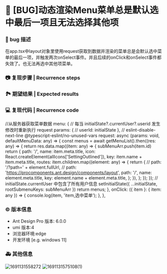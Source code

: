 # 🐛 [BUG]动态渲染Menu菜单总是默认选中最后一项且无法选择其他项

### 🐛 bug 描述

在app.tsx中layout对象里使用request获取到数据并渲染的菜单总是会默认选中菜单的最后一项，并触发两次onSelect事件。并且后续的onClick和onSelect事件都失效了。也无法再选中其他项菜单。

<!--
详细地描述 bug，让大家都能理解
-->

### 📷 复现步骤 | Recurrence steps

<!--
清晰描述复现步骤，让别人也能看到问题
Clearly describe the recurrence steps so that others can see the problem
-->

### 🏞 期望结果 | Expected results

<!--
描述你原本期望看到的结果
Describe what you expected to see
-->

### 💻 复现代码 | Recurrence code

//从服务器获取菜单数据
menu: {
// 每当 initialState?.currentUser?.userid 发生修改时重新执行 request
params: {
// userId: initialState
},
// eslint-disable-next-line @typescript-eslint/no-unused-vars
request: async (params: void, defaultMenuData: any) => {
const menus = await getMenuList().then((res: any) => {
return res.data.map((item: any) => {
subMenuArr.push(item.id)
return {
path: '/',
name: item.meta.title,
icon: React.createElement(allIcons['SettingOutlined']),
key: item.name + item.meta.title,
routes: item.children.map((element: any) => {
return {
// path: '/?path=' + element.fullUrl,
// path: 'https://procomponents.ant.design/components/layout',
path: '/',
name: element.meta.title,
key: element.name + element.meta.title,
};
}),
};
});
});
// initialState.currentUser 中包含了所有用户信息
setInitialState({ ...initialState, rootSubmenuKeys: subMenuArr })
return menus;
},
onClick: ({ item }: { item: any }) => {
console.log(item, 'item,选中菜单');
},
},

<!--
提供可复现的代码，仓库，或线上示例

-->

### © 版本信息

- Ant Design Pro 版本: 6.0.0
- umi 版本:4
- 浏览器环境:edge
- 开发环境 [e.g. windows 11]

### 🚑 其他信息

![1691131558272](https://github.com/ant-design/ant-design-pro/assets/77582948/9d53564c-9cb7-4877-9e88-21a77cadf8dd)
![1691131575108(1)](https://github.com/ant-design/ant-design-pro/assets/77582948/ac190f98-e2c1-4ed8-ba31-b0f3e17f9479)

<!--

-->
